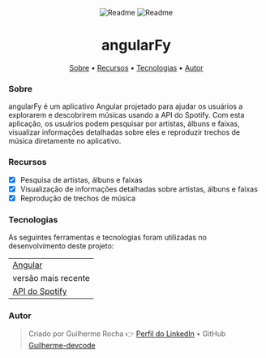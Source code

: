 <p align="center">
    <img alt="Readme" title="angularFy Screenshot" src="./assets/images/cashawallpaper.PNG" />
    <img alt="Readme" title="angularFy Screenshot" src="./assets/images/dashboardCash.PNG" />
</p>

<h1 align="center">angularFy</h1>

<p align="center">
    <a href="#about">Sobre</a> • 
    <a href="#features">Recursos</a> • 
    <a href="#technologies">Tecnologias</a> • 
    <a href="#author">Autor</a> 
</p>

### Sobre

angularFy é um aplicativo Angular projetado para ajudar os usuários a explorarem e descobrirem músicas usando a API do Spotify. Com esta aplicação, os usuários podem pesquisar por artistas, álbuns e faixas, visualizar informações detalhadas sobre eles e reproduzir trechos de música diretamente no aplicativo.

### Recursos

- [x] Pesquisa de artistas, álbuns e faixas
- [x] Visualização de informações detalhadas sobre artistas, álbuns e faixas
- [x] Reprodução de trechos de música

### Tecnologias

As seguintes ferramentas e tecnologias foram utilizadas no desenvolvimento deste projeto:

<table>
    <tr>
        <td><a href="https://angular.io/">Angular</a></td>
    </tr>
    <tr>
        <td>versão mais recente</td>
    </tr>
    <tr>
        <td><a href="https://developer.spotify.com/documentation/web-api/">API do Spotify</a></td>
    </tr>
</table>

### Autor

> Criado por Guilherme Rocha 👉 [Perfil do LinkedIn](https://www.linkedin.com/in/guilherme-mesquita-rocha-7b3a69220/) • GitHub [Guilherme-devcode](https://github.com/Guilherme-devcode)
